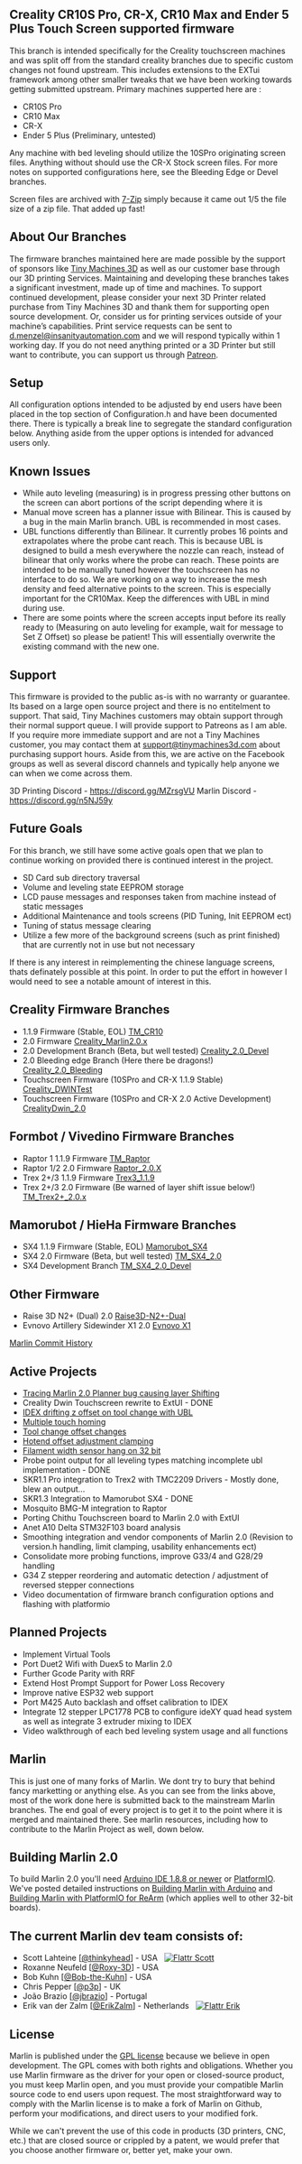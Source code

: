 ﻿## Creality CR10S Pro, CR-X, CR10 Max and Ender 5 Plus Touch Screen supported firmware

This branch is intended specifically for the Creality touchscreen machines and was split off from the standard creality branches due to specific custom changes not found upstream. This includes extensions to the EXTui framework among other smaller tweaks that we have been working towards getting submitted upstream. Primary machines supperted here are :

- CR10S Pro
- CR10 Max
- CR-X
- Ender 5 Plus (Preliminary, untested)

Any machine with bed leveling should utilize the 10SPro originating screen files. Anything without should use the CR-X Stock screen files.
For more notes on supported configurations here, see the Bleeding Edge or Devel branches.

Screen files are archived with [7-Zip](https://www.7-zip.org/) simply because it came out 1/5 the file size of a zip file. That added up fast!

## About Our Branches

The firmware branches maintained here are made possible by the support of sponsors like [Tiny Machines 3D](https://tinymachines3d.com/) as well as our customer base through our 3D printing Services. Maintaining and developing these branches takes a significant investment, made up of time and machines. To support continued development, please consider your next 3D Printer related purchase from Tiny Machines 3D and thank them for supporting open source development. Or, consider us for printing services outside of your machine’s capabilities. Print service requests can be sent to d.menzel@insanityautomation.com and we will respond typically within 1 working day. If you do not need anything printed or a 3D Printer but still want to contribute, you can support us through [Patreon](https://www.patreon.com/InsanityAutomation).

## Setup

All configuration options intended to be adjusted by end users have been placed in the top section of Configuration.h and have been documented there. There is typically a break line to segregate the standard configuration below. Anything aside from the upper options is intended for advanced users only.

## Known Issues
 - While auto leveling (measuring) is in progress pressing other buttons on the screen can abort portions of the script depending where it is
 - Manual move screen has a planner issue with Bilinear. This is caused by a bug in the main Marlin branch. UBL is recommended in most cases.
 - UBL functions differently than Bilinear. It currently probes 16 points and extrapolates where the probe cant reach. This is because UBL is designed to build a mesh everywhere the nozzle can reach, instead of bilinear that only works where the probe can reach. These points are intended to be manually tuned however the touchscreen has no interface to do so. We are working on a way to increase the mesh density and feed alternative points to the screen. This is especially important for the CR10Max. Keep the differences with UBL in mind during use.
 - There are some points where the screen accepts input before its really ready to (Measuring on auto leveling for example, wait for message to Set Z Offset) so please be patient! This will essentially overwrite the existing command with the new one.


## Support

This firmware is provided to the public as-is with no warranty or guarantee. Its based on a large open source project and there is no entitelment to support. That said, Tiny Machines customers may obtain support through their normal support queue. I will provide support to Patreons as I am able. If you require more immediate support and are not a Tiny Machines customer, you may contact them at support@tinymachines3d.com about purchasing support hours. Aside from this, we are active on the Facebook groups as well as several discord channels and typically help anyone we can when we come across them.

3D Printing Discord - https://discord.gg/MZrsgVU
Marlin Discord - https://discord.gg/n5NJ59y

## Future Goals

For this branch, we still have some active goals open that we plan to continue working on provided there is continued interest in the project.
- SD Card sub directory traversal
- Volume and leveling state EEPROM storage
- LCD pause messages and responses taken from machine instead of static messages
- Additional Maintenance and tools screens (PID Tuning, Init EEPROM ect)
- Tuning of status message clearing
- Utilize a few more of the background screens (such as print finished) that are currently not in use but not necessary

If there is any interest in reimplementing the chinese language screens, thats definately possible at this point. In order to put the effort in however I would need to see a notable amount of interest in this.


## Creality Firmware Branches
  - 1.1.9 Firmware (Stable, EOL) [TM_CR10](https://github.com/InsanityAutomation/Marlin/tree/TM_CR10)
  - 2.0 Firmware [Creality_Marlin2.0.x](https://github.com/InsanityAutomation/Marlin/tree/Creality_Marlin2.0.x)
  - 2.0 Development Branch (Beta, but well tested) [Creality_2.0_Devel](https://github.com/InsanityAutomation/Marlin/tree/Creality_2.0_Devel)
  - 2.0 Bleeding edge Branch (Here there be dragons!) [Creality_2.0_Bleeding](https://github.com/InsanityAutomation/Marlin/tree/Creality_2.0_Bleeding)
  - Touchscreen Firmware (10SPro and CR-X 1.1.9 Stable) [Creality_DWINTest](https://github.com/InsanityAutomation/Marlin/tree/Creality_DWINTest)
  - Touchscreen Firmware (10SPro and CR-X 2.0 Active Development) [CrealityDwin_2.0](https://github.com/InsanityAutomation/Marlin/tree/CrealityDwin_2.0)
## Formbot / Vivedino Firmware Branches
  - Raptor 1 1.1.9 Firmware [TM_Raptor](https://github.com/InsanityAutomation/Marlin/tree/TM_Raptor)
  - Raptor 1/2 2.0 Firmware [Raptor_2.0.X](https://github.com/InsanityAutomation/Marlin/tree/Raptor_2.0.X)
  - Trex 2+/3 1.1.9 Firmware [Trex3_1.1.9](https://github.com/InsanityAutomation/Marlin/tree/Trex3_1.1.9)
  - Trex 2+/3 2.0 Firmware (Be warned of layer shift issue below!) [TM_Trex2+_2.0.x](https://github.com/InsanityAutomation/Marlin/tree/TM_Trex2+_2.0.x)
## Mamorubot / HieHa Firmware Branches
  - SX4 1.1.9 Firmware (Stable, EOL) [Mamorubot_SX4]( https://github.com/InsanityAutomation/Marlin/tree/Mamorubot_SX4)
  - SX4 2.0 Firmware (Beta, but well tested) [TM_SX4_2.0](https://github.com/InsanityAutomation/Marlin/tree/TM_SX4_2.0)
  - SX4 Development Branch [TM_SX4_2.0_Devel](https://github.com/InsanityAutomation/Marlin/tree/TM_SX4_2.0_Devel)
## Other Firmware
  - Raise 3D N2+ (Dual) 2.0 [Raise3D-N2+-Dual](https://github.com/InsanityAutomation/Marlin/tree/Raise3D-N2+-Dual)
  - Evnovo Artillery Sidewinder X1 2.0 [Evnovo X1](https://github.com/InsanityAutomation/Marlin/tree/ArtilleryX1_2.0_Devel)

[Marlin Commit History](https://github.com/MarlinFirmware/Marlin/pulls?q=is%3Apr+is%3Aclosed+author%3AInsanityAutomation)

## Active Projects
  - [Tracing Marlin 2.0 Planner bug causing layer Shifting](https://github.com/MarlinFirmware/Marlin/issues/12403)
  - Creality Dwin Touchscreen rewrite to ExtUI - DONE
  - [IDEX drifting z offset on tool change with UBL](https://github.com/MarlinFirmware/Marlin/issues/13817)
  - [Multiple touch homing](https://github.com/MarlinFirmware/Marlin/issues/9802)
  - [Tool change offset changes](https://github.com/MarlinFirmware/Marlin/issues/12568)
  - [Hotend offset adjustment clamping](https://github.com/MarlinFirmware/Marlin/pull/13669)
  - [Filament width sensor hang on 32 bit](https://github.com/MarlinFirmware/Marlin/issues/13701)
  - Probe point output for all leveling types matching incomplete ubl implementation - DONE
  - SKR1.1 Pro integration to Trex2 with TMC2209 Drivers - Mostly done, blew an output...
  - SKR1.3 Integration to Mamorubot SX4 - DONE
  - Mosquito BMG-M integration to Raptor
  - Porting Chithu Touchscreen board to Marlin 2.0 with ExtUI
  - Anet A10 Delta STM32F103 board analysis
  - Smoothing integration and vendor components of Marlin 2.0 (Revision to version.h handling, limit clamping, usability enhancements ect)
  - Consolidate more probing functions, improve G33/4 and G28/29 handling
  - G34 Z stepper reordering and automatic detection / adjustment of reversed stepper connections
  - Video documentation of firmware branch configuration options and flashing with platformio
## Planned Projects
  - Implement Virtual Tools
  - Port Duet2 Wifi with Duex5 to Marlin 2.0
  - Further Gcode Parity with RRF
  - Extend Host Prompt Support for Power Loss Recovery
  - Improve native ESP32 web support
  - Port M425 Auto backlash and offset calibration to IDEX
  - Integrate 12 stepper LPC1778 PCB to configure ideXY quad head system as well as integrate 3 extruder mixing to IDEX
  - Video walkthrough of each bed leveling system usage and all functions

## Marlin
This is just one of many forks of Marlin. We dont try to bury that behind fancy marketting or anything else. As you can see from the links above, most of the work done here is submitted back to the mainstream Marlin branches. The end goal of every project is to get it to the point where it is merged and maintained there. See marlin resources, including how to contribute to the Marlin Project as well, down below.

## Building Marlin 2.0

To build Marlin 2.0 you'll need [Arduino IDE 1.8.8 or newer](https://www.arduino.cc/en/main/software) or [PlatformIO](http://docs.platformio.org/en/latest/ide.html#platformio-ide). We've posted detailed instructions on [Building Marlin with Arduino](http://marlinfw.org/docs/basics/install_arduino.html) and [Building Marlin with PlatformIO for ReArm](http://marlinfw.org/docs/basics/install_rearm.html) (which applies well to other 32-bit boards).


## The current Marlin dev team consists of:

 - Scott Lahteine [[@thinkyhead](https://github.com/thinkyhead)] - USA &nbsp; [![Flattr Scott](http://api.flattr.com/button/flattr-badge-large.png)](https://flattr.com/submit/auto?user_id=thinkyhead&url=https://github.com/MarlinFirmware/Marlin&title=Marlin&language=&tags=github&category=software)
 - Roxanne Neufeld [[@Roxy-3D](https://github.com/Roxy-3D)] - USA
 - Bob Kuhn [[@Bob-the-Kuhn](https://github.com/Bob-the-Kuhn)] - USA
 - Chris Pepper [[@p3p](https://github.com/p3p)] - UK
 - João Brazio [[@jbrazio](https://github.com/jbrazio)] - Portugal
 - Erik van der Zalm [[@ErikZalm](https://github.com/ErikZalm)] - Netherlands &nbsp; [![Flattr Erik](http://api.flattr.com/button/flattr-badge-large.png)](https://flattr.com/submit/auto?user_id=ErikZalm&url=https://github.com/MarlinFirmware/Marlin&title=Marlin&language=&tags=github&category=software)

## License

Marlin is published under the [GPL license](/LICENSE) because we believe in open development. The GPL comes with both rights and obligations. Whether you use Marlin firmware as the driver for your open or closed-source product, you must keep Marlin open, and you must provide your compatible Marlin source code to end users upon request. The most straightforward way to comply with the Marlin license is to make a fork of Marlin on Github, perform your modifications, and direct users to your modified fork.

While we can't prevent the use of this code in products (3D printers, CNC, etc.) that are closed source or crippled by a patent, we would prefer that you choose another firmware or, better yet, make your own.
